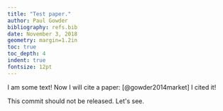 ```yaml
---
title: "Test paper."
author: Paul Gowder
bibliography: refs.bib
date: November 3, 2018
geometry: margin=1.2in
toc: true
toc_depth: 4
indent: true
fontsize: 12pt
---
```


I am some text!  Now I will cite a paper: [@gowder2014market] I cited it! 

This commit should not be released.  Let's see. 
